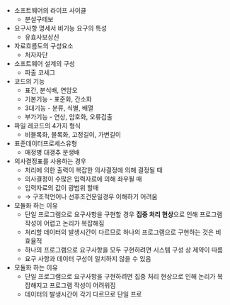 - 소프트웨어의 라이프 사이클 
	- 분설구테보
- 요구사항 명세서 비기능 요구의 특성 
	- 유효사보상신
- 자료흐름도의 구성요소 
	- 처자자단
- 소프트웨어 설계의 구성
	- 파출 코세그
- 코드의 기능 
	- 표간, 분식배, 연암오
	- 기본기능 - 표준화, 간소화
	- 3대기능 - 분류, 식별, 배열
	- 부가기능 - 연상, 암호화, 오류검출
- 파일 레코드의 4가지 형식 
	- 비블록화, 블록화, 고정길이, 가변길이
- 표준데이터프로세스유형 
	- 매정병 대갱추 분생배
- 의사결정표를 사용하는 경우
	- 처리에 의한 출력이 복잡한 의사결정에 의해 결정될 때
	- 의사결정이 수많은 입력자료에 의해 좌우될 때
	- 입력자료의 값이 광범위 할때
	- → 구조적언어나 선후조건문일경우 이해하기 어려움
- 모듈화 하는 이유
	- 단일 프로그램으로 요구사항을 구현할 경우 **집중 처리 현상**으로 인해 프로그램 작성이 어렵고 논리가 복잡해짐
	- 처리할 데이터의 발생시간이 다르므로 하나의 프로그램으로 구현하는 것은 비효율적
	- 하나의 프로그램으로 요구사항을 모두 구현하려면 시스템 구성 상 제약이 따름
	- 요구 사항과 데이터 구성이 일치하지 않을 수 있음
- 모듈화 하는 이유
	- 단일 프로그램으로 요구사항을 구현하려면 집중 처리 현상으로 인해 논리가 복잡해지고 프로그램 작성이 어려워짐
	- 데이터의 발생시간이 각기 다르므로 단일 프로